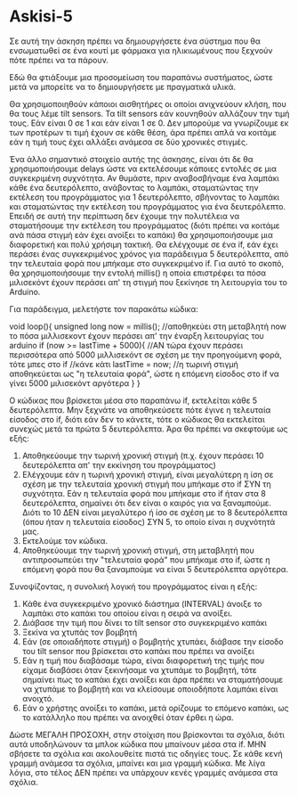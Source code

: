 # Askisi-5

Σε αυτή την άσκηση πρέπει να δημιουργήσετε ένα σύστημα που θα ενσωματωθεί σε ένα κουτί με φάρμακα για ηλικιωμένους που ξεχνούν πότε
πρέπει να τα πάρουν.
 
Εδώ θα φτιάξουμε μια προσομείωση του παραπάνω συστήματος, ώστε μετά να μπορείτε να το δημιουργήσετε με πραγματικά υλικά.
 
Θα χρησιμοποιηθούν κάποιοι αισθητήρες οι οποίοι ανιχνεύουν κλήση, που θα τους λέμε tilt sensors. Τα tilt sensors εάν κουνηθούν αλλάζουν την
τιμή τους. Εάν είναι 0 σε 1 και εάν είναι 1 σε 0. Δεν μπορούμε να γνωρίζουμε εκ των προτέρων τι τιμή έχουν σε κάθε θέση, άρα πρέπει απλά να
κοιτάμε εάν η τιμή τους έχει αλλάξει ανάμεσα σε δύο χρονικές στιγμές.
 
Ένα άλλο σημαντικό στοιχείο αυτής της άσκησης, είναι ότι δε θα χρησιμοποιήσουμε delays ώστε να εκτελέσουμε κάποιες εντολές σε μια
συγκεκριμένη συχνότητα. Αν θυμάστε, πριν αναβοσβήναμε ένα λαμπάκι κάθε ένα δευτερόλεπτο, ανάβοντας το λαμπάκι, σταματώντας την εκτέλεση
του προγράμματος για 1 δευτερόλεπτο, σβήνοντας το λαμπάκι και σταματώντας την εκτέλεση του προγράμματος για ένα δευτερόλεπτο.
Επειδή σε αυτή την περίπτωση δεν έχουμε την πολυτέλεια να σταματήσουμε την εκτέλεση του προγράμματος (διότι πρέπει να κοιτάμε ανά πάσα
στιγμή εάν έχει ανοίξει το καπάκι) θα χρησιμοποιήσουμε μια διαφορετική και πολύ χρήσιμη τακτική. Θα ελέγχουμε σε ένα if, εάν έχει περάσει
ένας συγκεκριμένος χρόνος για παράδειγμα 5 δευτερόλεπτα, από την τελευταία φορά που μπήκαμε στο συγκεκριμένο if. Για αυτό το σκοπό, θα
χρησιμοποιήσουμε την εντολή millis() η οποία επιστρέφει τα πόσα μιλισεκόντ έχουν περάσει απ' τη στιγμή που ξεκίνησε τη λειτουργία του
το Arduino.
 
Για παράδειγμα, μελετήστε τον παρακάτω κώδικα:
 
 void loop(){
   unsigned long now = millis(); //αποθηκεύει στη μεταβλητή now το πόσα μιλλισεκοντ έχουν περάσει απ' την έναρξη λειτουργίας του arduino
   if (now >= lastTime + 5000){ //ΑΝ τώρα έχουν περάσει περισσότερα από 5000 μιλλισεκόντ σε σχέση με την προηγούμενη φορά, τότε μπες στο if
     //κάνε κάτι
   	 lastTime = now; //η τωρινή στιγμή αποθηκεύεται ως "η τελευταία φορά", ώστε η επόμενη είσοδος στο if να γίνει 5000 μιλισεκόντ αργότερα
   }
 }
 
Ο κώδικας που βρίσκεται μέσα στο παραπάνω if, εκτελείται κάθε 5 δευτερόλεπτα. Μην ξεχνάτε να αποθηκεύσετε πότε έγινε η τελευταία είσοδος στο if,
διότι εάν δεν το κάνετε, τότε ο κώδικας θα εκτελείται συνεχώς μετά τα πρώτα 5 δευτερόλεπτα. Άρα θα πρέπει να σκεφτούμε ως εξής:
1. Αποθηκεύουμε την τωρινή χρονική στιγμή (π.χ. έχουν περάσει 10 δευτερόλεπτα απ' την εκκίνηση του προγράμματος)
2. Ελέγχουμε εάν η τωρινή χρονική στιγμή, είναι μεγαλύτερη η ίση σε σχέση με την τελευταία χρονική στιγμή που μπήκαμε στο if ΣΥΝ τη συχνότητα.
 Εάν η τελευταία φορά που μπήκαμε στο if ήταν στα 8 δευτερόλεπτα, σημαίνει ότι δεν είναι ο καιρός για να ξαναμπούμε. Διότι το 10 ΔΕΝ είναι
 μεγαλύτερο ή ίσο σε σχέση με το 8 δευτερόλεπτα (όπου ήταν η τελευταία είσοδος) ΣΥΝ 5, το οποίο είναι η συχνότητά μας.
3. Εκτελούμε τον κώδικα.
4. Αποθηκεύουμε την τωρινή χρονική στιγμή, στη μεταβλητή που αντιπροσωπεύει την "τελευταία φορά" που μπήκαμε στο if, ώστε η επόμενη φορά που
θα ξαναμπούμε να είναι 5 δευτερόλεπτα αργότερα.

Συνοψίζοντας, η συνολική λογική του προγράμματος είναι η εξής:

1. Κάθε ένα συγκεκριμένο χρονικό διάστημα (INTERVAL) άνοιξε το λαμπάκι στο καπάκι του οποίου είναι η σειρά να ανοίξει.
2. Διάβασε την τιμή που δίνει το tilt sensor στο συγκεκριμένο καπάκι
3. Ξεκίνα να χτυπάς τον βομβητή
4. Εάν (σε οποιαδήποτε στιγμή) ο βομβητής χτυπάει, διάβασε την είσοδο του tilt sensor που βρίσκεται στο καπάκι που πρέπει να ανοίξει
5. Εάν η τιμή που διαβάσαμε τώρα, είναι διαφορετική της τιμής που είχαμε διαβάσει όταν ξεκινήσαμε να χτυπάμε το βομβητή, τότε
  σημαίνει πως το καπάκι έχει ανοίξει και άρα πρέπει να σταματήσουμε να χτυπάμε το βομβητή και να κλείσουμε οποιοδήποτε λαμπάκι είναι ανοιχτό.
6. Εάν ο χρήστης ανοίξει το καπάκι, μετά ορίζουμε το επόμενο καπάκι, ως το κατάλληλο που πρέπει να ανοιχθεί όταν έρθει η ώρα.

Δώστε ΜΕΓΑΛΗ ΠΡΟΣΟΧΗ, στην στοίχιση που βρίσκονται τα σχόλια, διότι αυτά υποδηλώνουν τα μπλοκ κώδικα που μπαίνουν μέσα στα if. ΜΗΝ σβήσετε
τα σχόλια και ακολουθείτε πιστά τις οδηγίες τους. Σε κάθε κενή γραμμή ανάμεσα τα σχόλια, μπαίνει και μια γραμμή κώδικα. Με λίγα λόγια, στο
τέλος ΔΕΝ πρέπει να υπάρχουν κενές γραμμές ανάμεσα στα σχόλια.
